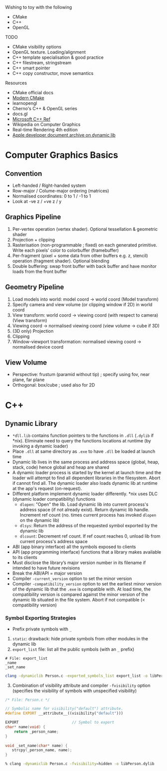 Wishing to toy with the following
- CMake
- C++
- OpenGL

TODO
- CMake visibility options
- OpenGL texture. Loading/alignment
- C++ template specialisation & good practice
- C++ filestream, stringstream
- C++ smart pointer
- C++ copy constructor, move semantics

Resources
- CMake official docs
- [Modern CMake](https://cliutils.gitlab.io/modern-cmake/)
- learnopengl
- Cherno's C++ & OpenGL series
- docs.gl
- [Microsoft C++ Ref](https://docs.microsoft.com/en-us/cpp/cpp/cpp-language-reference?view=msvc-170)
- Wikipedia on Computer Graphics
- Real-time Rendering 4th edition
- [Apple developer document archive on dynamic lib](https://developer.apple.com/library/archive/documentation/DeveloperTools/Conceptual/DynamicLibraries/100-Articles/OverviewOfDynamicLibraries.html)

# Computer Graphics Basics

## Convention
- Left-handed / Right-handed system
- Row-major / Colume-major ordering (matrices)
- Normalised coordinates: 0 to 1 / -1 to 1
- Look at -ve z / +ve z / y

## Graphics Pipeline
1. Per-vertex operation (vertex shader). Optional tessellation & geometric shader
2. Projection + clipping
3. Rasterisation (non-programmable ; fixed) on each generated primitive. Write each pixels' color to colorbuffer (framebuffer)
4. Per-fragment (pixel + some data from other buffers e.g. z, stencil) operation (fragment shader). Optional blending
5. Double buffering: swap front buffer with back buffer and have monitor loads from the front buffer

## Geometry Pipeline
1. Load models into world: model coord -> world coord (Model transform)
2. Specify camera and view volume (or clipping window if 2D) in world coord
3. View transform: world coord -> viewing coord (with respect to camera) (View transform)
4. Viewing coord -> normalised viewing coord (view volume -> cube if 3D)
5. (3D only) Projection
6. Clipping
7. Window-viewport transformation: normalised viewing coord -> normalised device coord

## View Volume
- Perspective: frustum (paramid without tip) ; specify using fov, near plane, far plane
- Orthogonal: box/cube ; used also for 2D

# C++

## Dynamic Library
- `*dll.lib` contains function pointers to the functions in `.dll` (`.dylib` if *nix). Eliminate need to query the functions locations at runtime (by invoking a dynamic loader)
- Place `.dll` at same directory as `.exe` to have `.dll` be loaded at launch time
- Dynamic lib lives in the same process and address space (global, heap, stack, code) hence global and heap are shared
- A dynamic loader process is started by the kernel at launch time and the loader will attempt to find all dependent libraries in the filesystem. Abort if cannot find all. The dynamic loader also loads dynamic lib at runtime at the app's request (on-request).
- Different platform implement dynamic loader differently. *nix uses DLC (dynamic loader compatibility) functions
  - `dlopen`: "Open" the lib. Load dynamic lib into current process's address space (if not already exist). Return dynamic lib handle. Increment ref count (no. times current process has invoked `dlopen` on the dynamic lib)
  - `dlsys`: Return the address of the requested symbol exported by the dynamic lib
  - `dlcount`: Decrement ref count. If ref count reaches 0, unload lib from current process's address space
- ABI (app binary interface) all the symbols exposed to clients
- API (app programming interface) functions that a library makes available to its clients
- Must disclose the library’s major version number in its filename if intended to have future revisions
- Break the ABI/API = major version
- Compiler `-current_version` option to set the minor version
- Compiler `-compatibility_version` option to set the earliest minor version of the dynamic lib that the `.exe` is compatible with. At load time, the compatibility version is compared against the minor version of the dynamic lib situated in the file system. Abort if not compatible (< compatibility version)

### Symbol Exporting Strategies
- Prefix private symbols with `_`
1. `static`: drawback: hide private symbols from other modules in the dynamic lib
2. `export_list` file: list all the public symbols (with an `_` prefix)

```
# File: export_list
_name
_set_name
```

```bash
clang -dynamiclib Person.c -exported_symbols_list export_list -o libPerson.dylib
```

3. Combination of visibility attribute and compiler `-fvisibility` option (specifies the visibility of symbols with unspecified visibility)

```c++
/* File: Person.c */

// Symbolic name for visibility("default") attribute.
#define EXPORT __attribute__((visibility("default")))

EXPORT                        // Symbol to export
char* name(void) {
    return _person_name;
}
 
void _set_name(char* name) {
   strcpy(_person_name, name);
}
```

```bash
% clang -dynamiclib Person.c -fvisibility=hidden -o libPerson.dylib
```